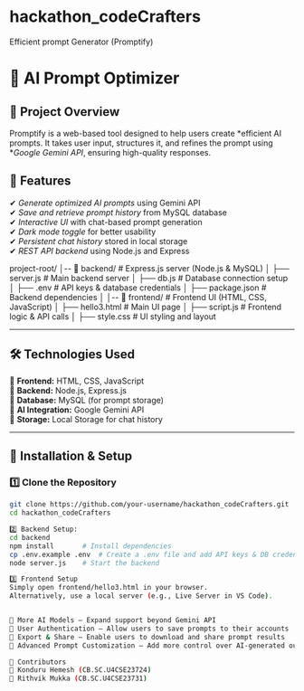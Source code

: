 # hackathon_codeCrafters
Efficient prompt Generator (Promptify)

# 🌟 AI Prompt Optimizer

## 📌 Project Overview
Promptify is a web-based tool designed to help users create *efficient AI prompts. It takes user input, structures it, and refines the prompt using **Google Gemini API*, ensuring high-quality responses.

## 🚀 Features
✔ *Generate optimized AI prompts* using Gemini API  
✔ *Save and retrieve prompt history* from MySQL database  
✔ *Interactive UI* with chat-based prompt generation  
✔ *Dark mode toggle* for better usability  
✔ *Persistent chat history* stored in local storage  
✔ *REST API backend* using Node.js and Express  

project-root/
│-- 📂 backend/ # Express.js server (Node.js & MySQL)
│ ├── server.js # Main backend server
│ ├── db.js # Database connection setup
│ ├── .env # API keys & database credentials
│ ├── package.json # Backend dependencies
│
│-- 📂 frontend/ # Frontend UI (HTML, CSS, JavaScript)
│ ├── hello3.html # Main UI page
│ ├── script.js # Frontend logic & API calls
│ ├── style.css # UI styling and layout


---

## 🛠️ Technologies Used  
🔹 **Frontend:** HTML, CSS, JavaScript  
🔹 **Backend:** Node.js, Express.js  
🔹 **Database:** MySQL (for prompt storage)  
🔹 **AI Integration:** Google Gemini API  
🔹 **Storage:** Local Storage for chat history  

---

## 🔧 Installation & Setup  

### 1️⃣ **Clone the Repository**  
```sh
git clone https://github.com/your-username/hackathon_codeCrafters.git
cd hackathon_codeCrafters

2️⃣ Backend Setup:
cd backend
npm install       # Install dependencies
cp .env.example .env  # Create a .env file and add API keys & DB credentials
node server.js    # Start the backend

3️⃣ Frontend Setup
Simply open frontend/hello3.html in your browser.
Alternatively, use a local server (e.g., Live Server in VS Code).


🔸 More AI Models – Expand support beyond Gemini API
🔸 User Authentication – Allow users to save prompts to their accounts
🔸 Export & Share – Enable users to download and share prompt results
🔸 Advanced Prompt Customization – Add more control over AI-generated output

🤝 Contributors
🔹 Konduru Hemesh (CB.SC.U4CSE23724)
🔹 Rithvik Mukka (CB.SC.U4CSE23731)



